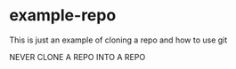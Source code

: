 # example-repo
This is just an example of cloning a repo and how to use git

NEVER CLONE A REPO INTO A REPO 
